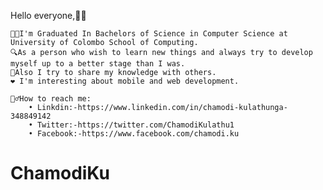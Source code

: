 ﻿Hello everyone,👋👋

	👩‍🎓I'm Graduated In Bachelors of Science in Computer Science at University of Colombo School of Computing.
	🔍As a person who wish to learn new things and always try to develop myself up to a better stage than I was. 
	🤛Also I try to share my knowledge with others.
	❤️ I'm interesting about mobile and web development.
	
	🕵️‍♂️How to reach me:
   		• Linkdin:-https://www.linkedin.com/in/chamodi-kulathunga-348849142
    	• Twitter:-https://twitter.com/ChamodiKulathu1
    	• Facebook:-https://www.facebook.com/chamodi.ku
	
        
# ChamodiKu
